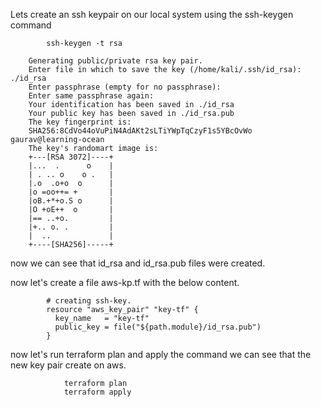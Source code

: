
Lets create an ssh keypair on our local system using the ssh-keygen command
			
			ssh-keygen -t rsa 
		
		Generating public/private rsa key pair.
		Enter file in which to save the key (/home/kali/.ssh/id_rsa): ./id_rsa
		Enter passphrase (empty for no passphrase):
		Enter same passphrase again:
		Your identification has been saved in ./id_rsa
		Your public key has been saved in ./id_rsa.pub
		The key fingerprint is:
		SHA256:8CdVo44oVuPiN4AdAKt2sLTiYWpTqCzyF1s5YBcOvWo gaurav@learning-ocean
		The key's randomart image is:
		+---[RSA 3072]----+
		|...  .      o    |
		| . .. o    o .   |
		|.o  .o+o  o      |
		|o =oo++= +       |
		|oB.+*+o.S o      |
		|O +oE++  o       |
		|== ..+o.         |
		|+.. o. .         |
		|  ..             |
		+----[SHA256]-----+




now we can see that id_rsa and id_rsa.pub files were created.

now let's create a file aws-kp.tf with the below content.



			# creating ssh-key.
			resource "aws_key_pair" "key-tf" {
			  key_name   = "key-tf"
			  public_key = file("${path.module}/id_rsa.pub")
			}


now let's run terraform plan and apply the command we can see that the new key pair create on aws.

				terraform plan
				terraform apply

